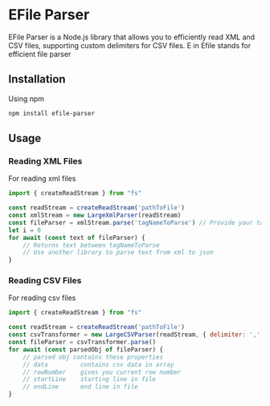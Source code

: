 # EFile Parser
EFile Parser is a Node.js library that allows you to efficiently read XML and CSV files, supporting custom delimiters for CSV files. E in Efile stands for efficient file parser

## Installation
Using npm

```bash
npm install efile-parser
```


## Usage

### Reading XML Files
For reading xml files 

```javascript
import { createReadStream } from "fs"

const readStream = createReadStream('pathToFile')
const xmlStream = new LargeXmlParser(readStream)
const fileParser = xmlStream.parse('tagNameToParse') // Provide your tag name. Tag name are case sensitive
let i = 0
for await (const text of fileParser) {
    // Returns text between tagNameToParse
    // Use another library to parse text from xml to json
}
```


### Reading CSV Files
For reading csv files 

```javascript
import { createReadStream } from "fs"

const readStream = createReadStream('pathToFile')
const csvTransformer = new LargeCSVParser(readStream, { delimiter: ',' }) // second argument is optional. Provide \t for tsv
const fileParser = csvTransformer.parse()
for await (const parsedObj of fileParser) {
    // parsed obj contains these properties
    // data         contains csv data in array
    // rowNumber    gives you current row number
    // startLine    starting line in file
    // endLine      end line in file
}
```

